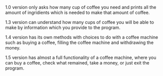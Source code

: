 1.0 version only asks how many cup of coffee you need and prints all the amount of ingridients which is needed to make that amount of coffee.

1.3 version can understand how many cups of coffee you will be able to make by information which you provide to the program.

1.4 version has its own methods with choices to do with a coffee machine such as buying a coffee, filling the coffee machine and withdrawing the money.

1.5 version has almost a full functionality of a coffee machine, where you can buy a coffee, check what remained, take a money, or just exit the program.
